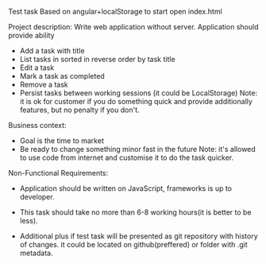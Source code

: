 Test task
Based on angular+localStorage
to start open index.html

Project description:
Write web application without server.
Application should provide ability
* Add a task with title
* List tasks in sorted in reverse order by task title
* Edit a task
* Mark a task as completed
* Remove a task
* Persist tasks between working sessions (it could be LocalStorage)
Note: it is ok for customer if you do something quick and provide additionally features, but no penalty if you don't.

Business context:
* Goal is the time to market
* Be ready to change something minor fast in the future
Note: it's allowed to use code from internet and customise it to do the task quicker.

Non-Functional Requirements:
* Application should be written on JavaScript, frameworks is up to developer.
* This task should take no more than 6-8 working hours(it is better to be less).

* Additional plus if test task will be presented as git repository with history of changes. it could be located on
github(preffered) or folder with .git metadata.
